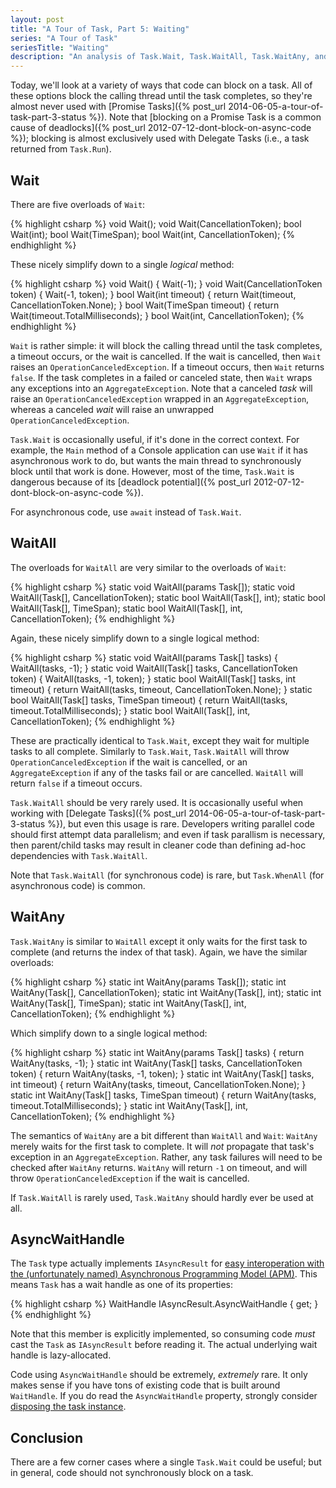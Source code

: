```yaml
---
layout: post
title: "A Tour of Task, Part 5: Waiting"
series: "A Tour of Task"
seriesTitle: "Waiting"
description: "An analysis of Task.Wait, Task.WaitAll, Task.WaitAny, and Task.AsyncWaitHandle; and discussion of whether they should be used for asynchronous and/or parallel code."
---
```


Today, we'll look at a variety of ways that code can block on a task. All of these options block the calling thread until the task completes, so they're almost never used with [Promise Tasks]({% post_url 2014-06-05-a-tour-of-task-part-3-status %}). Note that [blocking on a Promise Task is a common cause of deadlocks]({% post_url 2012-07-12-dont-block-on-async-code %}); blocking is almost exclusively used with Delegate Tasks (i.e., a task returned from `Task.Run`).

## Wait

There are five overloads of `Wait`:

{% highlight csharp %}
void Wait();
void Wait(CancellationToken);
bool Wait(int);
bool Wait(TimeSpan);
bool Wait(int, CancellationToken);
{% endhighlight %}

These nicely simplify down to a single _logical_ method:

{% highlight csharp %}
void Wait() { Wait(-1); }
void Wait(CancellationToken token) { Wait(-1, token); }
bool Wait(int timeout) { return Wait(timeout, CancellationToken.None); }
bool Wait(TimeSpan timeout) { return Wait(timeout.TotalMilliseconds); }
bool Wait(int, CancellationToken);
{% endhighlight %}

`Wait` is rather simple: it will block the calling thread until the task completes, a timeout occurs, or the wait is cancelled. If the wait is cancelled, then `Wait` raises an `OperationCanceledException`. If a timeout occurs, then `Wait` returns `false`. If the task completes in a failed or canceled state, then `Wait` wraps any exceptions into an `AggregateException`. Note that a canceled _task_ will raise an `OperationCanceledException` wrapped in an `AggregateException`, whereas a canceled _wait_ will raise an unwrapped `OperationCanceledException`.

`Task.Wait` is occasionally useful, if it's done in the correct context. For example, the `Main` method of a Console application can use `Wait` if it has asynchronous work to do, but wants the main thread to synchronously block until that work is done. However, most of the time, `Task.Wait` is dangerous because of its [deadlock potential]({% post_url 2012-07-12-dont-block-on-async-code %}).

<div class="alert alert-info" markdown="1">
<i class="fa fa-hand-o-right fa-2x pull-left"></i>

For asynchronous code, use `await` instead of `Task.Wait`.
</div>

## WaitAll

The overloads for `WaitAll` are very similar to the overloads of `Wait`:

{% highlight csharp %}
static void WaitAll(params Task[]);
static void WaitAll(Task[], CancellationToken);
static bool WaitAll(Task[], int);
static bool WaitAll(Task[], TimeSpan);
static bool WaitAll(Task[], int, CancellationToken);
{% endhighlight %}

Again, these nicely simplify down to a single logical method:

{% highlight csharp %}
static void WaitAll(params Task[] tasks) { WaitAll(tasks, -1); }
static void WaitAll(Task[] tasks, CancellationToken token) { WaitAll(tasks, -1, token); }
static bool WaitAll(Task[] tasks, int timeout) { return WaitAll(tasks, timeout, CancellationToken.None); }
static bool WaitAll(Task[] tasks, TimeSpan timeout) { return WaitAll(tasks, timeout.TotalMilliseconds); }
static bool WaitAll(Task[], int, CancellationToken);
{% endhighlight %}

These are practically identical to `Task.Wait`, except they wait for multiple tasks to all complete. Similarly to `Task.Wait`, `Task.WaitAll` will throw `OperationCanceledException` if the wait is cancelled, or an `AggregateException` if any of the tasks fail or are cancelled. `WaitAll` will return `false` if a timeout occurs.

`Task.WaitAll` should be very rarely used. It is occasionally useful when working with [Delegate Tasks]({% post_url 2014-06-05-a-tour-of-task-part-3-status %}), but even this usage is rare. Developers writing parallel code should first attempt data parallelism; and even if task parallism is necessary, then parent/child tasks may result in cleaner code than defining ad-hoc dependencies with `Task.WaitAll`.

<div class="alert alert-info" markdown="1">
<i class="fa fa-hand-o-right fa-2x pull-left"></i>

Note that `Task.WaitAll` (for synchronous code) is rare, but `Task.WhenAll` (for asynchronous code) is common.
</div>

## WaitAny

`Task.WaitAny` is similar to `WaitAll` except it only waits for the first task to complete (and returns the index of that task). Again, we have the similar overloads:

{% highlight csharp %}
static int WaitAny(params Task[]);
static int WaitAny(Task[], CancellationToken);
static int WaitAny(Task[], int);
static int WaitAny(Task[], TimeSpan);
static int WaitAny(Task[], int, CancellationToken);
{% endhighlight %}

Which simplify down to a single logical method:

{% highlight csharp %}
static int WaitAny(params Task[] tasks) { return WaitAny(tasks, -1); }
static int WaitAny(Task[] tasks, CancellationToken token) { return WaitAny(tasks, -1, token); }
static int WaitAny(Task[] tasks, int timeout) { return WaitAny(tasks, timeout, CancellationToken.None); }
static int WaitAny(Task[] tasks, TimeSpan timeout) { return WaitAny(tasks, timeout.TotalMilliseconds); }
static int WaitAny(Task[], int, CancellationToken);
{% endhighlight %}

The semantics of `WaitAny` are a bit different than `WaitAll` and `Wait`: `WaitAny` merely waits for the first task to complete. It will _not_ propagate that task's exception in an `AggregateException`. Rather, any task failures will need to be checked after `WaitAny` returns. `WaitAny` will return `-1` on timeout, and will throw `OperationCanceledException` if the wait is cancelled.

If `Task.WaitAll` is rarely used, `Task.WaitAny` should hardly ever be used at all.

## AsyncWaitHandle

The `Task` type actually implements `IAsyncResult` for [easy interoperation with the (unfortunately named) Asynchronous Programming Model (APM)](http://msdn.microsoft.com/en-us/library/hh873178(v=vs.110).aspx#TapToApm). This means `Task` has a wait handle as one of its properties:

{% highlight csharp %}
WaitHandle IAsyncResult.AsyncWaitHandle { get; }
{% endhighlight %}

Note that this member is explicitly implemented, so consuming code _must_ cast the `Task` as `IAsyncResult` before reading it. The actual underlying wait handle is lazy-allocated.

Code using `AsyncWaitHandle` should be extremely, _extremely_ rare. It only makes sense if you have tons of existing code that is built around `WaitHandle`. If you do read the `AsyncWaitHandle` property, strongly consider [disposing the task instance](http://blogs.msdn.com/b/pfxteam/archive/2012/03/25/10287435.aspx).

## Conclusion

There are a few corner cases where a single `Task.Wait` could be useful; but in general, code should not synchronously block on a task.